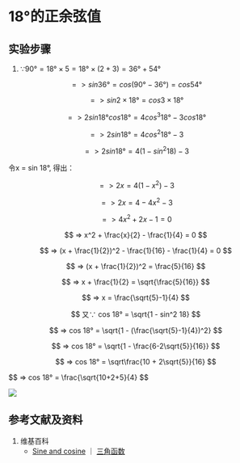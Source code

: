 # 18°的正余弦值

## 实验步骤

1. $∵ 90° = 18°×5 = 18°×(2+3) = 36° + 54°$

$$ => sin 36° = cos (90°-36°) = cos 54° $$

$$ => sin 2×18° = cos 3×18° $$

$$ => 2sin 18°cos18° = 4 cos^3 18° - 3 cos18° $$

$$ => 2sin 18° = 4 cos^2 18° - 3 $$

$$ => 2sin 18° = 4 (1-sin^2 18) - 3 $$

令x = sin 18°, 得出：

$$ => 2x = 4 (1-x^2) - 3 $$

$$ => 2x = 4 - 4x^2 - 3 $$

$$ => 4x^2 + 2x - 1 = 0 $$

$$ => x^2 + \frac{x}{2} - \frac{1}{4} = 0 $$

$$ => (x + \frac{1}{2})^2 - \frac{1}{16} - \frac{1}{4} = 0 $$

$$ => (x + \frac{1}{2})^2 = \frac{5}{16} $$

$$ => x + \frac{1}{2} = \sqrt{\frac{5}{16}} $$

$$ => x = \frac{\sqrt{5}-1}{4} $$

$$ 又∵ cos 18° = \sqrt{1 - sin^2 18} $$

$$ => cos 18° = \sqrt{1 - (\frac{\sqrt{5}-1}{4})^2} $$

$$ => cos 18° = \sqrt{1 - \frac{6-2\sqrt{5}}{16}} $$

$$ => cos 18° = \sqrt\frac{10 + 2\sqrt{5}}{16} $$

$$ => cos 18° = \frac{\sqrt{10+2+5}{4} $$

![](/images/欧几里得几何/三角学/正余切值表/18°的正余弦值/1a1.jpg)

## 参考文献及资料

1. 维基百科
	- [Sine and cosine](https://en.wikipedia.org/wiki/Sine) ｜ [三角函数](https://en.wikipedia.org/wiki/三角函数)
